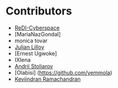 # Contributors
- [ReDI-Cyberspace](https://github.com/ReDI-Cyberspace)
- [MariaNazGondal]
- monica tovar
- [Julian Lilloy](https://github.com/elmasternero)
- [Ernest Ugwoke]
- IXIena
- [Andrii Stoliarov](https://github.com/THE-G0D/)
- [Olabisi] (https://github.com/yemmola)
- [Keviindran Ramachandran](https://github.com/keviinx)
